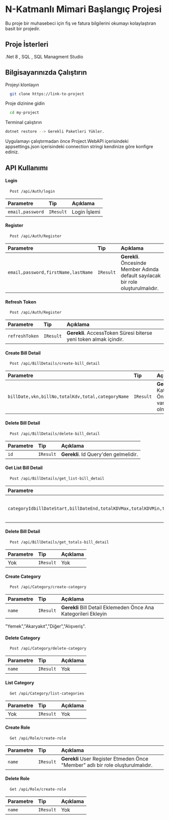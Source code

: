 
# N-Katmanlı Mimari Başlangıç Projesi
Bu proje bir muhasebeci için fiş ve fatura bilgilerini okumayı kolaylaştıran basit bir projedir.



## Proje İsterleri

.Net 8 , SQL , SQL Managment Studio

  
## Bilgisayarınızda Çalıştırın

Projeyi klonlayın

```bash
  git clone https://link-to-project
```

Proje dizinine gidin

```bash
  cd my-project
```

Terminal çalıştırın



```bash
dotnet restore --> Gerekli Paketleri Yükler.
```

Uygulamayı çalıştırmadan önce Project.WebAPI içerisindeki appsettings.json içerisindeki connection stringi kendinize göre konfigre ediniz.


  
## API Kullanımı

#### Login

```http
  Post /api/Auth/login
```

| Parametre | Tip     | Açıklama                |
| :-------- | :------- | :------------------------- |
| `email,password` | `IResult` | Login İşlemi |

#### Register

```http
  Post /api/Auth/Register
```

| Parametre | Tip     | Açıklama                       |
| :-------- | :------- | :-------------------------------- |
| `email,password,firstName,lastName`      | `IResult` | **Gerekli**. Öncesinde Member Adında default sayılacak bir role oluşturulmalıdır.

#### Refresh Token

```http
  Post /api/Auth/Register
```

| Parametre | Tip     | Açıklama                       |
| :-------- | :------- | :-------------------------------- |
| `refreshToken`      | `IResult` | **Gerekli**. AccessToken Süresi biterse yeni token almak içindir.

#### Create Bill Detail

```http
  Post /api/BillDetails/create-bill_detail
```

| Parametre | Tip     | Açıklama                       |
| :-------- | :------- | :-------------------------------- |
| `billDate,vkn,billNo,totalKdv,total,categoryName`      | `IResult` | **Gerekli**. Kategoriler Önceden var olmalıdır.


#### Delete Bill Detail

```http
  Post /api/BillDetails/delete-bill_detail
```

| Parametre | Tip     | Açıklama                       |
| :-------- | :------- | :-------------------------------- |
| `id`      | `IResult` | **Gerekli**. Id Query'den gelmelidir.



#### Get List Bill Detail

```http
  Post /api/BillDetails/get_list-bill_detail
```

| Parametre | Tip     | Açıklama                       |
| :-------- | :------- | :-------------------------------- |
| `categoryIdbillDateStart,billDateEnd,totalKDVMax,totalKDVMin,totalMax,totalMin`      | `IResult` | **Gerekli**. totalKDVMax,totalKDVMin,totalMax,totalMin 0 gönderilmeli tarih formatı 2023-12-19 olmalı.

#### Delete Bill Detail

```http
  Post /api/BillDetails/get_totals-bill_detail
```

| Parametre | Tip     | Açıklama                       |
| :-------- | :------- | :-------------------------------- |
|   Yok    | `IResult` | Yok


#### Create Category

```http
  Post /api/Category/create-category
```

| Parametre | Tip     | Açıklama                       |
| :-------- | :------- | :-------------------------------- |
|   `name`     | `IResult` | **Gerekli** Bill Detail Eklemeden Önce Ana Kategorileri Ekleyin
"Yemek","Akaryakıt","Diğer","Alışveriş".


#### Delete Category

```http
  Post /api/Category/delete-category
```

| Parametre | Tip     | Açıklama                       |
| :-------- | :------- | :-------------------------------- |
| `name`      | `IResult` | Yok

#### List Category

```http
  Get /api/Category/list-categories
```

| Parametre | Tip     | Açıklama                       |
| :-------- | :------- | :-------------------------------- |
| Yok      | `IResult` | Yok

#### Create Role

```http
  Get /api/Role/create-role
```

| Parametre | Tip     | Açıklama                       |
| :-------- | :------- | :-------------------------------- |
|  `name`     | `IResult` | **Gerekli** User Register Etmeden Önce "Member" adlı bir role oluşturulmalıdır.

#### Delete Role

```http
  Get /api/Role/create-role
```

| Parametre | Tip     | Açıklama                       |
| :-------- | :------- | :-------------------------------- |
|  `name`     | `IResult` | Yok











  
